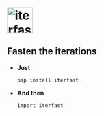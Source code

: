 # <img alt="iterfast" src="https://pradipbankar0097.github.io/iterfast/images/logo/iterfast-logo.png" height="60">
 Fasten the iterations
 -----------------------
 - **Just**
  
    `pip install iterfast`
 - **And then**
 
    `import iterfast`

 
